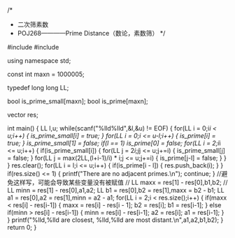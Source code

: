 /*
 * 二次筛素数
 * POJ268————Prime Distance（数论，素数筛）
 */


#include<cstdio>
#include<vector>

using namespace std;

const int maxn = 1000005;

typedef long long LL;

bool is_prime_small[maxn];
bool is_prime[maxn];

vector <int> res;

int main() {
    LL l,u;
    while(scanf("%lld%lld",&l,&u) != EOF) {
        for(LL i = 0;i*i < u;i++) {
            is_prime_small[i] = true;
        }
        for(LL i = 0;i <= u-l;i++) {
            is_prime[i] = true;
        }
        is_prime_small[1] = false;
        if(l == 1)
            is_prime[0] = false;
        for(LL i = 2;i*i <= u;i++) {
            if(is_prime_small[i]) {
                for(LL j = 2*i;j*j <= u;j+=i) {
                    is_prime_small[j] = false;
                }
                for(LL j = max(2LL,(l+i-1)/i) * i;j <= u;j+=i) {
                    is_prime[j-l] = false;
                }
            }
        }
        res.clear();
        for(LL i = l;i <= u;i++) {
            if(is_prime[i - l]) {
                res.push_back(i);
            }
        }
        if(res.size() <= 1) {
            printf("There are no adjacent primes.\n");
            continue;
        }
        //避免这样写，可能会导致某些变量没有被赋值
//        LL maxx = res[1] - res[0],b1,b2;
//        LL minn = res[1] - res[0],a1,a2;
        LL b1 = res[0],b2 = res[1],maxx = b2 - b1;
        LL a1 = res[0],a2 = res[1],minn = a2 - a1;
        for(LL i = 2;i < res.size();i++) {
            if(maxx < res[i] - res[i-1]) {
                maxx = res[i] - res[i - 1];
                b2 = res[i];
                b1 = res[i-1];
            } else if(minn > res[i] - res[i-1]) {
                minn = res[i] - res[i-1];
                a2 = res[i];
                a1 = res[i-1];
            }
        }
        printf("%lld,%lld are closest, %lld,%lld are most distant.\n",a1,a2,b1,b2);
    }
    return 0;
}
